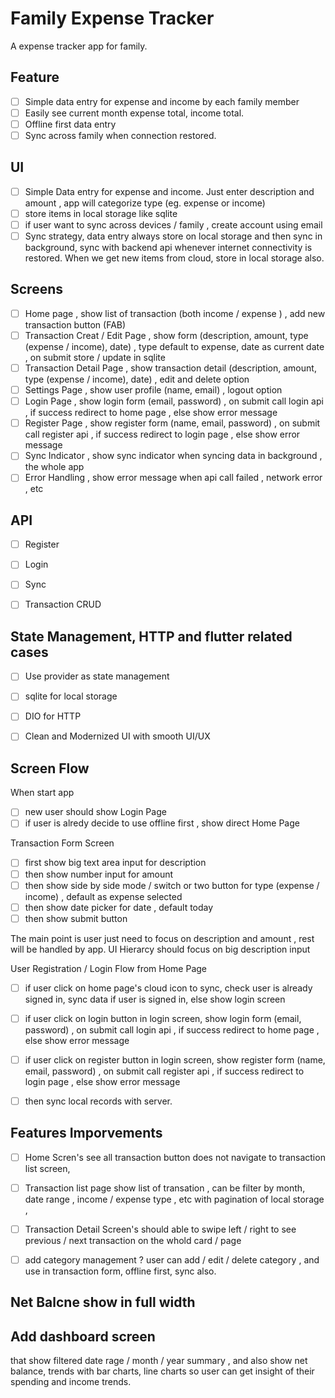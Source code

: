 # Family Expense Tracker

A expense tracker app for family.

## Feature

- [ ] Simple data entry for expense and income by each family member
- [ ] Easily see current month expense total, income total.
- [ ] Offline first data entry
- [ ] Sync across family when connection restored.

## UI

- [ ] Simple Data entry for expense and income. Just enter description and amount , app will categorize type (eg. expense or income)
- [ ] store items in local storage like sqlite
- [ ] if user want to sync across devices / family , create account using email
- [ ] Sync strategy, data entry always store on local storage and then sync in background, sync with backend api whenever internet connectivity is restored. When we get new items from cloud, store in local storage also.

## Screens

- [ ] Home page , show list of transaction (both income / expense ) , add new transaction button (FAB)
- [ ] Transaction Creat / Edit Page , show form (description, amount, type (expense / income), date) , type default to expense, date as current date , on submit store / update in sqlite 
- [ ] Transaction Detail Page , show transaction detail (description, amount, type (expense / income), date) , edit and delete option
- [ ] Settings Page , show user profile (name, email) , logout option
- [ ] Login Page , show login form (email, password) , on submit call login api , if success redirect to home page , else show error message
- [ ] Register Page , show register form (name, email, password) , on submit call register api , if success redirect to login page , else show error message
- [ ] Sync Indicator , show sync indicator when syncing data in background , the whole app
- [ ] Error Handling , show error message when api call failed , network error , etc

## API

- [ ] Register
- [ ] Login
- [ ] Sync
- [ ] Transaction CRUD


## State Management, HTTP and flutter related cases

- [ ] Use provider as state management
- [ ] sqlite for local storage
- [ ] DIO for HTTP
- [ ] Clean and Modernized UI with smooth UI/UX



## Screen Flow


When start app
- [ ] new user should show Login Page 
- [ ] if user is alredy decide to use offline first , show direct Home Page

Transaction Form Screen

- [ ] first show big text area input for description
- [ ] then show number input for amount
- [ ] then show side by side mode / switch or two button  for type (expense / income) , default as expense selected
- [ ] then show date picker for date , default today
- [ ] then show submit button

The main point is user just need to focus on description and amount , rest will be handled by app. 
UI Hierarcy should focus on big description input 


User Registration / Login Flow from Home Page
- [ ] if user click on home page's cloud icon to sync, check user is already signed in, sync data if user is signed in, else show login screen
- [ ] if user click on login button in login screen, show login form (email, password) , on submit call login api , if success redirect to home page , else show error message
- [ ] if user click on register button in login screen, show register form (name, email, password) , on submit call register api , if success redirect to login page , else show error message
- [ ] then sync local records with server.


## Features Imporvements

- [ ] Home Scren's see all transaction button does not navigate to transaction list screen,
- [ ] Transaction list page show list of transation , can be filter by month, date range , income / expense type  , etc with pagination of local storage , 
- [ ] Transaction Detail Screen's should able to swipe left / right to see previous / next transaction on the whold card / page 
- [ ] add category management ? user can add / edit / delete category , and use in transaction form, offline first, sync also.



## Net Balcne show in full width

## Add dashboard screen

that show filtered date rage / month / year summary , and also show net balance, 
trends with bar charts, line charts 
so user can get insight of their spending and income trends.
